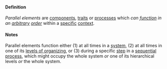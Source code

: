 #### Definition

*Parallel elements* are [components](https://github.com/gcassel/Modular-Organizing-Terminology/blob/master/terms/component.md), [traits](https://github.com/gcassel/Modular-Organizing-Terminology/blob/master/terms/trait.md) or [processes](https://github.com/gcassel/Modular-Organizing-Terminology/blob/master/terms/process.md) which *can [function](https://github.com/gcassel/Modular-Organizing-Terminology/blob/master/terms/function.md) in an [arbitrary](https://github.com/gcassel/Modular-Organizing-Terminology/blob/master/terms/arbitrary.md) [order](https://github.com/gcassel/Modular-Organizing-Terminology/blob/master/terms/order.md)* within a [specific](https://github.com/gcassel/Modular-Organizing-Terminology/blob/master/terms/specific.md) [context](https://github.com/gcassel/Modular-Organizing-Terminology/blob/master/terms/context.md).

#### Notes

Parallel elements function either (1) at all times in a [system](https://github.com/gcassel/Modular-Organizing-Terminology/blob/master/terms/system.md), (2) at all times in one of its [levels of organizing](https://github.com/gcassel/Modular-Organizing-Terminology/blob/master/terms/level-of-organizing.md), or (3) during a specific [step](https://github.com/gcassel/Modular-Organizing-Terminology/blob/master/terms/step.md) in a [sequential process](https://github.com/gcassel/Modular-Organizing-Terminology/blob/master/terms/sequential-process.md), which might occupy the whole system *or* one of its hierarchical levels *or* the whole system.
